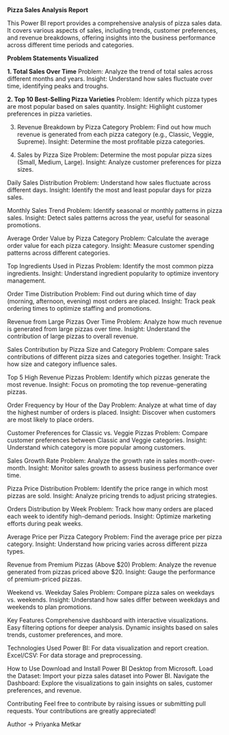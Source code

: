 **Pizza Sales Analysis Report**

This Power BI report provides a comprehensive analysis of pizza sales data. It covers various aspects of sales, including trends, customer preferences, and revenue breakdowns, offering insights into the business performance across different time periods and categories.

**Problem Statements Visualized**

**1. Total Sales Over Time**
  Problem: Analyze the trend of total sales across different months and years.
  Insight: Understand how sales fluctuate over time, identifying peaks and troughs.

**2. Top 10 Best-Selling Pizza Varieties**
  Problem: Identify which pizza types are most popular based on sales quantity.
  Insight: Highlight customer preferences in pizza varieties.

3. Revenue Breakdown by Pizza Category
  Problem: Find out how much revenue is generated from each pizza category (e.g., Classic, Veggie, Supreme).
  Insight: Determine the most profitable pizza categories.

4. Sales by Pizza Size
  Problem: Determine the most popular pizza sizes (Small, Medium, Large).
  Insight: Analyze customer preferences for pizza sizes.

Daily Sales Distribution
  Problem: Understand how sales fluctuate across different days.
  Insight: Identify the most and least popular days for pizza sales.

Monthly Sales Trend
  Problem: Identify seasonal or monthly patterns in pizza sales.
  Insight: Detect sales patterns across the year, useful for seasonal promotions.

Average Order Value by Pizza Category
  Problem: Calculate the average order value for each pizza category.
  Insight: Measure customer spending patterns across different categories.

Top Ingredients Used in Pizzas
  Problem: Identify the most common pizza ingredients.
  Insight: Understand ingredient popularity to optimize inventory management.

Order Time Distribution
  Problem: Find out during which time of day (morning, afternoon, evening) most orders are placed.
  Insight: Track peak ordering times to optimize staffing and promotions.

Revenue from Large Pizzas Over Time
  Problem: Analyze how much revenue is generated from large pizzas over time.
  Insight: Understand the contribution of large pizzas to overall revenue.

Sales Contribution by Pizza Size and Category
  Problem: Compare sales contributions of different pizza sizes and categories together.
  Insight: Track how size and category influence sales.

Top 5 High Revenue Pizzas
  Problem: Identify which pizzas generate the most revenue.
  Insight: Focus on promoting the top revenue-generating pizzas.

Order Frequency by Hour of the Day
  Problem: Analyze at what time of day the highest number of orders is placed.
  Insight: Discover when customers are most likely to place orders.

Customer Preferences for Classic vs. Veggie Pizzas
  Problem: Compare customer preferences between Classic and Veggie categories.
  Insight: Understand which category is more popular among customers.

Sales Growth Rate
  Problem: Analyze the growth rate in sales month-over-month.
  Insight: Monitor sales growth to assess business performance over time.

Pizza Price Distribution
  Problem: Identify the price range in which most pizzas are sold.
  Insight: Analyze pricing trends to adjust pricing strategies.

Orders Distribution by Week
  Problem: Track how many orders are placed each week to identify high-demand periods.
  Insight: Optimize marketing efforts during peak weeks.

Average Price per Pizza Category
  Problem: Find the average price per pizza category.
  Insight: Understand how pricing varies across different pizza types.

Revenue from Premium Pizzas (Above $20)
  Problem: Analyze the revenue generated from pizzas priced above $20.
  Insight: Gauge the performance of premium-priced pizzas.

Weekend vs. Weekday Sales
  Problem: Compare pizza sales on weekdays vs. weekends.
  Insight: Understand how sales differ between weekdays and weekends to plan promotions.

Key Features
  Comprehensive dashboard with interactive visualizations.
  Easy filtering options for deeper analysis.
  Dynamic insights based on sales trends, customer preferences, and more.

Technologies Used
  Power BI: For data visualization and report creation.
  Excel/CSV: For data storage and preprocessing.

How to Use
  Download and Install Power BI Desktop from Microsoft.
  Load the Dataset: Import your pizza sales dataset into Power BI.
  Navigate the Dashboard: Explore the visualizations to gain insights on sales, customer preferences, and revenue.

Contributing
Feel free to contribute by raising issues or submitting pull requests. Your contributions are greatly appreciated!

Author
  -> Priyanka Metkar
